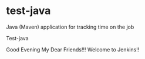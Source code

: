 # test-java
Java (Maven) application for tracking time on the job

Test-java

Good Evening My Dear Friends!!! Welcome to Jenkins!!
